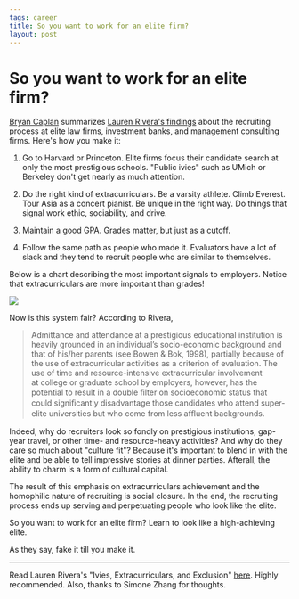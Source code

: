 ```yaml
--- 
tags: career
title: So you want to work for an elite firm?
layout: post
---
```

# So you want to work for an elite firm?

[Bryan
Caplan](http://econlog.econlib.org/archives/2011/11/how_elite_firms.html)
summarizes [Lauren Rivera's
findings](http://www.sciencedirect.com/science/article/pii/S027656241000065X)
about the recruiting process at elite law firms, investment banks, and
management consulting firms. Here's how you make it:

1. Go to Harvard or Princeton. Elite firms focus their candidate search at only the most prestigious schools. "Public ivies" such as UMich or Berkeley don't get nearly as much attention.

2. Do the right kind of extracurriculars. Be a varsity athlete. Climb Everest. Tour Asia as a concert pianist. Be unique in the right way. Do things that signal work ethic, sociability, and drive.

3. Maintain a good GPA. Grades matter, but just as a cutoff.

4. Follow the same path as people who made it. Evaluators have a lot of slack and they tend to recruit people who are similar to themselves.

Below is a chart describing the most important signals to employers. Notice
that extracurriculars are more important than grades!

![](http://media.tumblr.com/tumblr_lv51kj1Vq11r3oiuq.png)

Now is this system fair? According to Rivera,

> Admittance and attendance at a prestigious educational institution is
> heavily grounded in an individual’s socio-economic background and that of
> his/her parents (see Bowen & Bok, 1998), partially because of the use of
> extracurricular activities as a criterion of evaluation. The use of time and
> resource-intensive extracurricular involvement at college or graduate school
> by employers, however, has the potential to result in a double ﬁlter on
> socioeconomic status that could signiﬁcantly disadvantage those candidates who
> attend super-elite universities but who come from less afﬂuent backgrounds.

Indeed, why do recruiters look so fondly on prestigious institutions, gap-year
travel, or other time- and resource-heavy activities? And why do they care so
much about "culture fit"? Because it's important to blend in with the elite
and be able to tell impressive stories at dinner parties. Afterall, the
ability to charm is a form of cultural capital.

The result of this emphasis on extracurriculars achievement and the homophilic
nature of recruiting is social closure. In the end, the recruiting process
ends up serving and perpetuating people who look like the elite.

So you want to work for an elite firm? Learn to look like a high-achieving
elite.

As they say, fake it till you make it.

______________________________________________________________

Read Lauren Rivera's "Ivies, Extracurriculars, and Exclusion"
[here](http://www.sciencedirect.com/science/article/pii/S027656241000065X).
Highly recommended. Also, thanks to Simone Zhang for thoughts.

